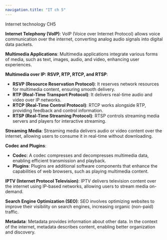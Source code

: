 ```yaml
---
navigation.title: "IT ch 5"
---
```

Internet technology CH5

**Internet Telephony (VoIP)**:
VoIP (Voice over Internet Protocol) allows voice communication over the internet, converting analog audio signals into digital data packets.

**Multimedia Applications**:
Multimedia applications integrate various forms of media, such as text, images, audio, and video, enhancing user experiences.

**Multimedia over IP: RSVP, RTP, RTCP, and RTSP**:
- **RSVP (Resource Reservation Protocol)**: It reserves network resources for multimedia content, ensuring smooth delivery.
- **RTP (Real-Time Transport Protocol)**: It delivers real-time audio and video over IP networks.
- **RTCP (Real-Time Control Protocol)**: RTCP works alongside RTP, providing feedback and control information.
- **RTSP (Real-Time Streaming Protocol)**: RTSP controls streaming media servers and players for interactive streaming.

**Streaming Media**:
Streaming media delivers audio or video content over the internet, allowing users to consume it in real-time without downloading.

**Codec and Plugins**:
- **Codec**: A codec compresses and decompresses multimedia data, enabling efficient transmission and playback.
- **Plugins**: Plugins are additional software components that enhance the capabilities of web browsers, such as playing multimedia content.

**IPTV (Internet Protocol Television)**:
IPTV delivers television content over the internet using IP-based networks, allowing users to stream media on-demand.

**Search Engine Optimization (SEO)**:
SEO involves optimizing websites to improve their visibility on search engines, increasing organic (non-paid) traffic.

**Metadata**:
Metadata provides information about other data. In the context of the internet, metadata describes content, enabling better organization and discovery.